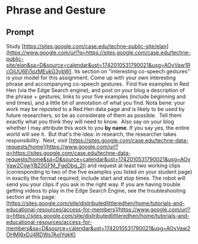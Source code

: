 # Phrase and Gesture

## Prompt

Study [https://sites.google.com/case.edu/techne-public-site/elan](https://www.google.com/url?q=https://sites.google.com/case.edu/techne-public-site/elan&sa=D&source=calendar&ust=1742010531790021&usg=AOvVaw1RcGiUU6Ej1qzMEukG3ybW). Its section on "interesting co-speech gestures" is your model for this assignment. Come up with your own interesting phrase and accompanying co-speech gestures.  Find five examples in Red Hen (via the Edge Search engine), and post on your blog a description of the phrase + gestures, links to your five examples (include beginning and end times), and a little bit of annotation of what you find. Nota bene: your work may be reposted to a Red Hen data page and is likely to be used by future researchers, so be as considerate of them as possible.  Tell them exactly what you think they will need to know.  Also say on your blog whether I may attribute this work to you **by name**. If you say yes, the entire world will see it.  But that's the idea: in research, the researcher takes responsibility.  Next, visit [https://sites.google.com/case.edu/techne-data-requests/home](https://www.google.com/url?q=https://sites.google.com/case.edu/techne-data-requests/home&sa=D&source=calendar&ust=1742010531790021&usg=AOvVaw2CjiwYBZ0GFM_FgeDbg_2I) and request at least two working clips (corresponding to two of the five examples you listed on your student page) in exactly the format required; include start and stop times. The robot will send you your clips if you ask in the right way. If you are having trouble getting videos to play in the Edge Search Engine, see the troubleshooting section at this page: [https://sites.google.com/site/distributedlittleredhen/home/tutorials-and-educational-resources/access-for-members](https://www.google.com/url?q=https://sites.google.com/site/distributedlittleredhen/home/tutorials-and-educational-resources/access-for-members&sa=D&source=calendar&ust=1742010531790021&usg=AOvVaw2OHMl6xDJ4RDWs7AolYqkK)
